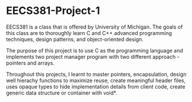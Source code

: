 # EECS381-Project-1
EECS381 is a class that is offered by University of Michigan. The goals of this class are to thoroughly learn C and C++ advanced programming techniques, design patterns, and object-oriented design. 

The purpose of this project is to use C as the programming language and implements two project manager program with two different approach - pointers and arrays. 

Throughout this projects, I learnt to master pointers, encapsulation, design well hierachy functions to maximize reuse, create meaningful header files, uses opaque types to hide implementation details from client code, create generic data structure or container with void*.

